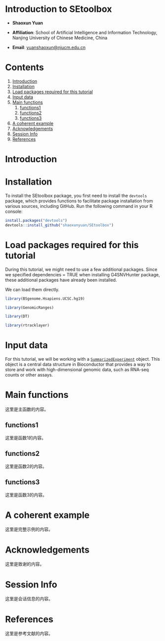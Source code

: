 # Introduction to SEtoolbox  

- **Shaoxun Yuan**  

- **Affiliation**: School of Artificial Intelligence and Information Technology, Nanjing University of Chinese Medicine, China  

- **Email**: [yuanshaoxun@njucm.edu.cn](mailto:yuanshaoxun@njucm.edu.cn)

# Contents  
1. [Introduction](#introduction)  
2. [Installation](#installation)  
3. [Load packages required for this tutorial](#load-packages-required-for-this-tutorial)  
4. [Input data](#input-data)  
5. [Main functions](#main-functions)  
   1. [functions1](#functions1)  
   2. [functions2](#functions2)  
   3. [functions3](#functions3)  
6. [A coherent example](#a-coherent-example)  
7. [Acknowledgements](#acknowledgements)  
8. [Session Info](#session-info)  
9. [References](#references)  

# Introduction  

 

# Installation  

To install the SEtoolbox package, you first need to install the `devtools` package, which provides functions to facilitate package installation from various sources, including GitHub. Run the following command in your R console:  

```r  
install.packages("devtools")  
devtools::install_github("shaoxunyuan/SEtoolbox")

```

# Load packages required for this tutorial  
During this tutorial, we might need to use a few additional packages. Since we specified dependencies = TRUE when installing G4SNVHunter package, these additional packages have already been installed.

We can load them directly.
```r  
library(BSgenome.Hsapiens.UCSC.hg19)

library(GenomicRanges)

library(DT)

library(rtracklayer) 
```

# Input data  

For this tutorial, we will be working with a [`SummarizedExperiment`](https://www.bioconductor.org/packages/devel/bioc/vignettes/SummarizedExperiment/inst/doc/SummarizedExperiment.html) object. This object is a central data structure in Bioconductor that provides a way to store and work with high-dimensional genomic data, such as RNA-seq counts or other assays.

# Main functions  
这里是主函数的内容。  

## functions1  
这里是函数1的内容。  

## functions2  
这里是函数2的内容。  

## functions3  
这里是函数3的内容。  

# A coherent example  
这里是完整示例的内容。  

# Acknowledgements  
这里是致谢的内容。  

# Session Info  
这里是会话信息的内容。  

# References  
这里是参考文献的内容。
